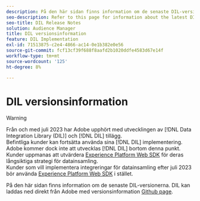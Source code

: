```yaml
---
description: På den här sidan finns information om de senaste DIL-versionerna
seo-description: Refer to this page for information about the latest DIL releases
seo-title: DIL Release Notes
solution: Audience Manager
title: DIL versionsinformation
feature: DIL Implementation
exl-id: 71513875-c2e4-4866-ac14-0e1b382e0e56
source-git-commit: fcf13cf39f688f8aafd2b1020ddfe4583d67e14f
workflow-type: tm+mt
source-wordcount: '125'
ht-degree: 8%

---
```


# DIL versionsinformation

>[!WARNING]
>
>Från och med juli 2023 har Adobe upphört med utvecklingen av [!DNL Data Integration Library (DIL)] och [!DNL DIL] tillägg.
><br>
>Befintliga kunder kan fortsätta använda sina [!DNL DIL] implementering. Adobe kommer dock inte att utvecklas [!DNL DIL] bortom denna punkt. Kunder uppmanas att utvärdera [Experience Platform Web SDK](https://experienceleague.adobe.com/docs/experience-platform/edge/home.html?lang=en) för deras långsiktiga strategi för datainsamling.
><br>
>Kunder som vill implementera integreringar för datainsamling efter juli 2023 bör använda [Experience Platform Web SDK](https://experienceleague.adobe.com/docs/experience-platform/edge/home.html?lang=en) i stället.

På den här sidan finns information om de senaste DIL-versionerna. DIL kan laddas ned direkt från Adobe med versionsinformation [Github page](https://github.com/Adobe-Marketing-Cloud/dil/releases).
